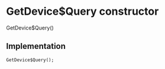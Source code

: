 


# GetDevice$Query constructor







GetDevice$Query()





## Implementation

```dart
GetDevice$Query();
```








